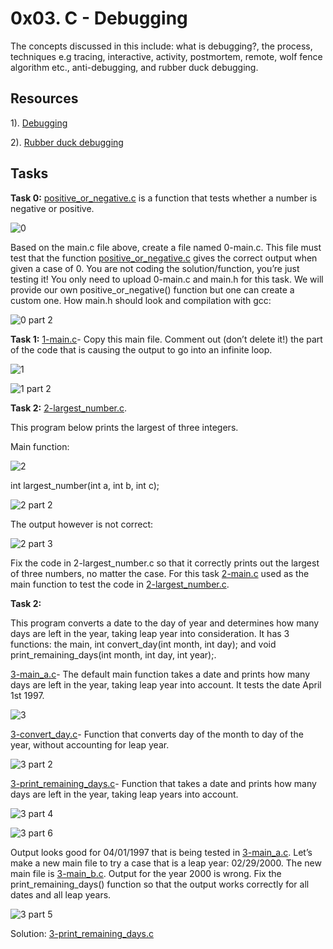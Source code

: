 # **0x03. C - Debugging**

The concepts discussed in this include: what is debugging?, the process, techniques e.g tracing, interactive, activity, postmortem, remote, wolf fence algorithm etc., anti-debugging, and rubber duck debugging.

## Resources 

1). [Debugging](https://en.wikipedia.org/wiki/Debugging)

2). [Rubber duck debugging](https://www.thoughtfulcode.com/rubber-duck-debugging-psychology/)

## Tasks

**Task 0:** [positive_or_negative.c](https://github.com/Muthoni-Maryanne/alx-low_level_programming/blob/master/0x03-debugging/positive_or_negative.c)  is a function that tests whether a number is negative or positive.

![0](https://github.com/Muthoni-Maryanne/alx-low_level_programming/assets/107298263/7e517aea-e809-481b-9bcf-545a045bf7d8)

Based on the main.c file above, create a file named 0-main.c. This file must test that the function [positive_or_negative.c](https://github.com/Muthoni-Maryanne/alx-low_level_programming/blob/master/0x03-debugging/positive_or_negative.c) gives the correct output when given a case of 0. You are not coding the solution/function, you’re just testing it! 
You only need to upload 0-main.c and main.h for this task. We will provide our own positive_or_negative() function but one can create a custom one. How main.h should look and compilation with gcc:

![0 part 2](https://github.com/Muthoni-Maryanne/alx-low_level_programming/assets/107298263/3782f408-98c4-4638-ab97-4a635b97c782)



**Task 1:**  [1-main.c](https://github.com/Muthoni-Maryanne/alx-low_level_programming/blob/master/0x03-debugging/1-main.c)- Copy this main file. Comment out (don’t delete it!) the part of the code that is causing the output to go into an infinite loop.

![1](https://github.com/Muthoni-Maryanne/alx-low_level_programming/assets/107298263/3642a281-3b28-4882-b0b3-4f8c9a027025)

![1 part 2](https://github.com/Muthoni-Maryanne/alx-low_level_programming/assets/107298263/3bfdd538-c26b-45be-9356-a972cddd128a)

**Task 2:** [2-largest_number.c](https://github.com/Muthoni-Maryanne/alx-low_level_programming/blob/master/0x03-debugging/2-largest_number.c). 

This program below prints the largest of three integers.

Main function:

![2](https://github.com/Muthoni-Maryanne/alx-low_level_programming/assets/107298263/938d9c49-a2c7-418e-9f10-75557649e067)

int largest_number(int a, int b, int c);

![2 part 2](https://github.com/Muthoni-Maryanne/alx-low_level_programming/assets/107298263/8ad31b1f-a8a3-4d95-af4a-549338175795)

The output however is not correct:

![2 part 3](https://github.com/Muthoni-Maryanne/alx-low_level_programming/assets/107298263/86785884-1711-4848-bbd6-3e5686eec26f)

Fix the code in 2-largest_number.c so that it correctly prints out the largest of three numbers, no matter the case. For this task [2-main.c](https://github.com/Muthoni-Maryanne/alx-low_level_programming/blob/master/0x03-debugging/2-main.c) used as the main function to test the code in [2-largest_number.c](https://github.com/Muthoni-Maryanne/alx-low_level_programming/blob/master/0x03-debugging/2-largest_number.c).



**Task 2:** 

This program converts a date to the day of year and determines how many days are left in the year, taking leap year into consideration. It has 3 functions: the main, int convert_day(int month, int day); and void print_remaining_days(int month, int day, int year);.

[3-main_a.c](https://github.com/Muthoni-Maryanne/alx-low_level_programming/blob/master/0x03-debugging/3-main_a.c)- The default main function takes a date and prints how many days are left in the year, taking leap year into account. It tests the date April 1st 1997.

![3](https://github.com/Muthoni-Maryanne/alx-low_level_programming/assets/107298263/d79cb3d4-ccf0-4584-848a-8431f3ed58c9)

[3-convert_day.c](https://github.com/Muthoni-Maryanne/alx-low_level_programming/blob/master/0x03-debugging/3-convert_day.c)- Function that converts day of the month to day of the year, without accounting for leap year.

![3 part 2](https://github.com/Muthoni-Maryanne/alx-low_level_programming/assets/107298263/f2af39e9-7b5d-4af3-948d-71eae0e06005)

[3-print_remaining_days.c](https://github.com/Muthoni-Maryanne/alx-low_level_programming/blob/master/0x03-debugging/3-print_remaining_days.c)- Function that takes a date and prints how many days are left in the year, taking leap years into account.

![3 part 4](https://github.com/Muthoni-Maryanne/alx-low_level_programming/assets/107298263/163d95df-9b73-4753-8f20-0902ef7472fc)

![3 part 6](https://github.com/Muthoni-Maryanne/alx-low_level_programming/assets/107298263/8733db20-dacc-4620-92ee-95e2272785c9)


Output looks good for 04/01/1997 that is being tested in [3-main_a.c](https://github.com/Muthoni-Maryanne/alx-low_level_programming/blob/master/0x03-debugging/3-main_a.c). Let’s make a new main file to try a case that is a leap year: 02/29/2000. The new main file is [3-main_b.c](https://github.com/Muthoni-Maryanne/alx-low_level_programming/blob/master/0x03-debugging/3-main_b.c). Output for the year 2000 is wrong. Fix the print_remaining_days() function so that the output works correctly for all dates and all leap years.

![3 part 5](https://github.com/Muthoni-Maryanne/alx-low_level_programming/assets/107298263/af196eda-c476-4359-be62-e492789be178)

Solution: [3-print_remaining_days.c](https://github.com/Muthoni-Maryanne/alx-low_level_programming/blob/master/0x03-debugging/3-print_remaining_days.c)




